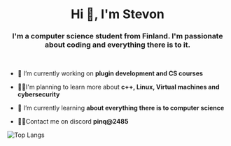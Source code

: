 <h1 align="center">Hi 👋, I'm Stevon</h1>
<h3 align="center">I'm a computer science student from Finland. I'm passionate about coding and everything there is to it.</h3>
  <br>

- 🔭 I’m currently working on **plugin development and CS courses**

- 👨‍💻I'm planning to learn more about **c++, Linux,  Virtual machines and cybersecurity**

- 🌱 I’m currently learning **about everything there is to computer science**

- 🙋‍♂️Contact me on discord **pinq@2485**

<p align="left">
</p>

![Top Langs](https://github-readme-stats.vercel.app/api/top-langs/?username=botushka&layout=compact)
